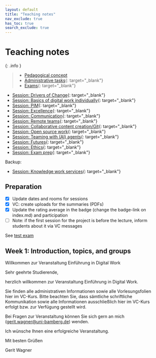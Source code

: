 ```yaml
---
layout: default
title: "Teaching notes"
nav_exclude: true
has_toc: true
search_exclude: true
---
```


# Teaching notes

{: .info }
> - [Pedagogical concept](pedagogy.html)
> - [Administrative tasks](https://digital-work-lab.github.io/handbook/docs/30-teaching/32_courses/){: target="_blank"}
> - [Exams](https://github.com/digital-work-lab/digital-work-lecture-exam){: target="_blank"}

- [Session: Drivers of Change](01_drivers_of_change.html){: target="_blank"}
- [Session: Basics of digital work individually](02_gtd_teaching_notes.html){: target="_blank"}
- [Session: PIM](03_PIM_teaching_notes.html){: target="_blank"}
- [Session: Excellence](04_Excellence_teaching_notes.html){: target="_blank"}
- [Session: Communication](06_communication_teaching_notes.html){: target="_blank"}
- [Session: Remote teams](05_remote_teams_teaching_notes.html){: target="_blank"}
- [Session: Collaborative content creation/Git](07_content_creation_git_teaching_notes.html){: target="_blank"}
- [Session: Open source work](08_open_source_teaching_notes.html){: target="_blank"}
- [Session: Teaming with (AI) agents](10_teaming_with_ai_agents.html){: target="_blank"}
- [Session: Futures](11-futures-notes_teaching_notes.html){: target="_blank"}
- [Session: Ethics](12-ethics_teaching_notes.html){: target="_blank"}
- [Session: Exam prep](13-exam-prep_teaching_notes.html){: target="_blank"}

Backup:

- [Session: Knowledge work services](10_knowlege_work_services_teaching_notes.html){: target="_blank"}

## Preparation

- [x] Update dates and rooms for sessions
- [x] VC: create uploads for the summaries (PDFs)
- [x] Update the rating average in the badge (change the badge-link on index.md) and participation
- [ ] Note: if the first session for the project is before the lecture, inform students about it via VC messages

See [test exam](../exams/test_exam.pdf)

## Week 1: Introduction, topics, and groups


Willkommen zur Veranstaltung Einführung in Digital Work

Sehr geehrte Studierende,

herzlich willkommen zur Veranstaltung Einführung in Digital Work.

Sie finden alle administrativen Informationen sowie alle Vorlesungsfolien hier im VC-Kurs. Bitte beachten Sie, dass sämtliche schriftliche Kommunikation sowie alle Informationen ausschließlich hier im VC-Kurs erfolgt bzw. zur Verfügung gestellt wird.

Bei Fragen zur Veranstaltung können Sie sich gern an mich (gerit.wagner@uni-bamberg.de) wenden.

Ich wünsche Ihnen eine erfolgreiche Veranstaltung.

Mit besten Grüßen

Gerit Wagner

